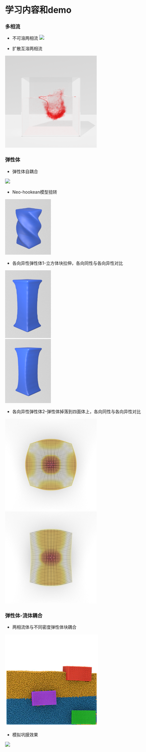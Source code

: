 # 学习内容和demo

### 多相流
* 不可溶两相流
<img src="https://github.com/pollywaik/cg_note/blob/master/demo/mutiphase.gif" width="300"/><br/>

* 扩散互溶两相流

<img src="https://github.com/pollywaik/cg_note/blob/master/demo/ink.png" height="300"/><br/>

### 弹性体
* 弹性体自耦合

<img src="https://github.com/pollywaik/cg_note/blob/master/demo/elastic_coupling.gif" width="300"/><br/>

* Neo-hookean模型扭转

<img src="https://github.com/pollywaik/cg_note/blob/master/demo/rotate_neo.png" width="150"/><br/>

* 各向异性弹性体1-立方体块拉伸，各向同性与各向异性对比
  
 <img src="https://github.com/pollywaik/cg_note/blob/master/demo/stress_linear.png" width="150"/><br/>
 <img src="https://github.com/pollywaik/cg_note/blob/master/demo/stress_linear_ani.png" width="150"/><br/>

* 各向异性弹性体2-弹性体掉落到四面体上，各向同性与各向异性对比
  
<img src="https://github.com/pollywaik/cg_note/blob/master/demo/tetrahedron.png" height="300"/><br/><img src="https://github.com/pollywaik/cg_note/blob/master/demo/tetrahedron_ani.png" height="300"/><br/>

### 弹性体-流体耦合
* 两相流体与不同密度弹性体块耦合

<img src="https://github.com/pollywaik/cg_note/blob/master/demo/fluid_elastic.png" height="300"/><br/>

* 模拟巩膜效果

<img src="https://github.com/pollywaik/cg_note/blob/master/demo/eyewall.gif" height="300"/><br/>

